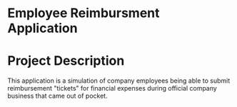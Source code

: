 # Employee Reimbursment Application
# Project Description
This application is a simulation of company employees being able to submit reimbursement "tickets" for financial expenses during official company business that came out of pocket.
